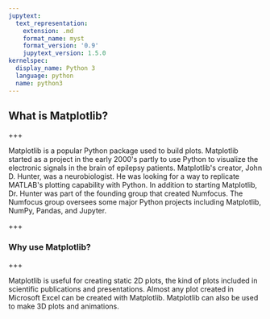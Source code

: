 ```yaml
---
jupytext:
  text_representation:
    extension: .md
    format_name: myst
    format_version: '0.9'
    jupytext_version: 1.5.0
kernelspec:
  display_name: Python 3
  language: python
  name: python3
---
```


## What is Matplotlib?

+++

Matplotlib is a popular Python package used to build plots. Matplotlib started as a project in the early 2000's partly to use Python to visualize the electronic signals in the brain of epilepsy patients. Matplotlib's creator, John D. Hunter, was a neurobiologist. He was looking for a way to replicate MATLAB's plotting capability with Python. In addition to starting Matplotlib, Dr. Hunter was part of the founding group that created Numfocus. The Numfocus group oversees some major Python projects including Matplotlib, NumPy, Pandas, and Jupyter.

+++

### Why use Matplotlib?

+++

Matplotlib is useful for creating static 2D plots, the kind of plots included in scientific publications and presentations. Almost any plot created in Microsoft Excel can be created with Matplotlib. Matplotlib can also be used to make 3D plots and animations.

```{code-cell} ipython3

```
